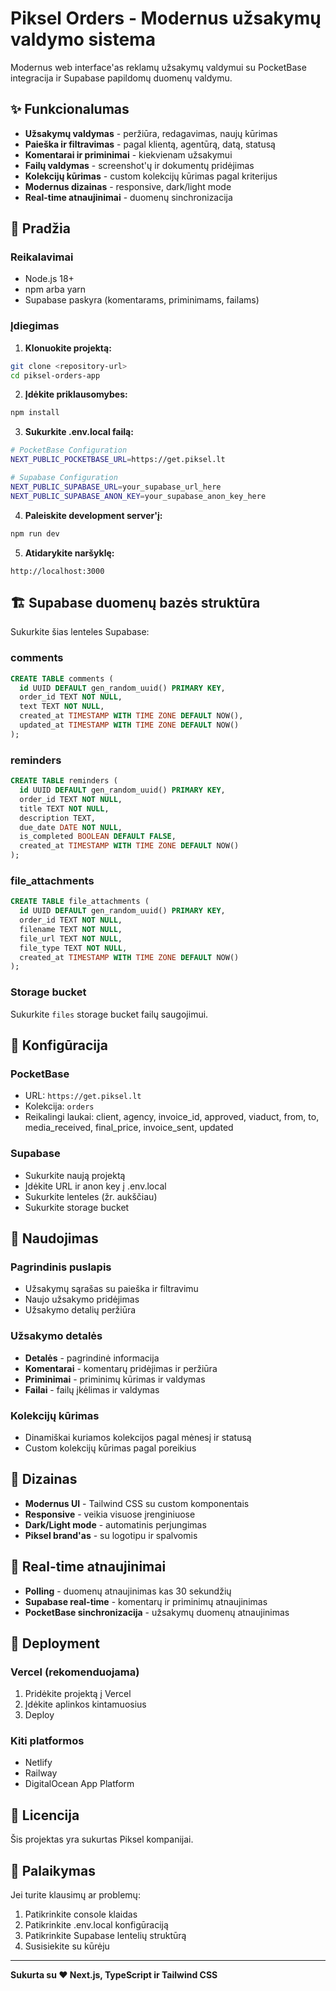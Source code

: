 # Piksel Orders - Modernus užsakymų valdymo sistema

Modernus web interface'as reklamų užsakymų valdymui su PocketBase integracija ir Supabase papildomų duomenų valdymu.

## ✨ Funkcionalumas

- **Užsakymų valdymas** - peržiūra, redagavimas, naujų kūrimas
- **Paieška ir filtravimas** - pagal klientą, agentūrą, datą, statusą
- **Komentarai ir priminimai** - kiekvienam užsakymui
- **Failų valdymas** - screenshot'ų ir dokumentų pridėjimas
- **Kolekcijų kūrimas** - custom kolekcijų kūrimas pagal kriterijus
- **Modernus dizainas** - responsive, dark/light mode
- **Real-time atnaujinimai** - duomenų sinchronizacija

## 🚀 Pradžia

### Reikalavimai

- Node.js 18+ 
- npm arba yarn
- Supabase paskyra (komentarams, priminimams, failams)

### Įdiegimas

1. **Klonuokite projektą:**
```bash
git clone <repository-url>
cd piksel-orders-app
```

2. **Įdėkite priklausomybes:**
```bash
npm install
```

3. **Sukurkite .env.local failą:**
```bash
# PocketBase Configuration
NEXT_PUBLIC_POCKETBASE_URL=https://get.piksel.lt

# Supabase Configuration
NEXT_PUBLIC_SUPABASE_URL=your_supabase_url_here
NEXT_PUBLIC_SUPABASE_ANON_KEY=your_supabase_anon_key_here
```

4. **Paleiskite development server'į:**
```bash
npm run dev
```

5. **Atidarykite naršyklę:**
```
http://localhost:3000
```

## 🏗️ Supabase duomenų bazės struktūra

Sukurkite šias lenteles Supabase:

### comments
```sql
CREATE TABLE comments (
  id UUID DEFAULT gen_random_uuid() PRIMARY KEY,
  order_id TEXT NOT NULL,
  text TEXT NOT NULL,
  created_at TIMESTAMP WITH TIME ZONE DEFAULT NOW(),
  updated_at TIMESTAMP WITH TIME ZONE DEFAULT NOW()
);
```

### reminders
```sql
CREATE TABLE reminders (
  id UUID DEFAULT gen_random_uuid() PRIMARY KEY,
  order_id TEXT NOT NULL,
  title TEXT NOT NULL,
  description TEXT,
  due_date DATE NOT NULL,
  is_completed BOOLEAN DEFAULT FALSE,
  created_at TIMESTAMP WITH TIME ZONE DEFAULT NOW()
);
```

### file_attachments
```sql
CREATE TABLE file_attachments (
  id UUID DEFAULT gen_random_uuid() PRIMARY KEY,
  order_id TEXT NOT NULL,
  filename TEXT NOT NULL,
  file_url TEXT NOT NULL,
  file_type TEXT NOT NULL,
  created_at TIMESTAMP WITH TIME ZONE DEFAULT NOW()
);
```

### Storage bucket
Sukurkite `files` storage bucket failų saugojimui.

## 🔧 Konfigūracija

### PocketBase
- URL: `https://get.piksel.lt`
- Kolekcija: `orders`
- Reikalingi laukai: client, agency, invoice_id, approved, viaduct, from, to, media_received, final_price, invoice_sent, updated

### Supabase
- Sukurkite naują projektą
- Įdėkite URL ir anon key į .env.local
- Sukurkite lenteles (žr. aukščiau)
- Sukurkite storage bucket

## 📱 Naudojimas

### Pagrindinis puslapis
- Užsakymų sąrašas su paieška ir filtravimu
- Naujo užsakymo pridėjimas
- Užsakymo detalių peržiūra

### Užsakymo detalės
- **Detalės** - pagrindinė informacija
- **Komentarai** - komentarų pridėjimas ir peržiūra
- **Priminimai** - priminimų kūrimas ir valdymas
- **Failai** - failų įkėlimas ir valdymas

### Kolekcijų kūrimas
- Dinamiškai kuriamos kolekcijos pagal mėnesį ir statusą
- Custom kolekcijų kūrimas pagal poreikius

## 🎨 Dizainas

- **Modernus UI** - Tailwind CSS su custom komponentais
- **Responsive** - veikia visuose įrenginiuose
- **Dark/Light mode** - automatinis perjungimas
- **Piksel brand'as** - su logotipu ir spalvomis

## 🔄 Real-time atnaujinimai

- **Polling** - duomenų atnaujinimas kas 30 sekundžių
- **Supabase real-time** - komentarų ir priminimų atnaujinimas
- **PocketBase sinchronizacija** - užsakymų duomenų atnaujinimas

## 🚀 Deployment

### Vercel (rekomenduojama)
1. Pridėkite projektą į Vercel
2. Įdėkite aplinkos kintamuosius
3. Deploy

### Kiti platformos
- Netlify
- Railway
- DigitalOcean App Platform

## 📝 Licencija

Šis projektas yra sukurtas Piksel kompanijai.

## 🤝 Palaikymas

Jei turite klausimų ar problemų:
1. Patikrinkite console klaidas
2. Patikrinkite .env.local konfigūraciją
3. Patikrinkite Supabase lentelių struktūrą
4. Susisiekite su kūrėju

---

**Sukurta su ❤️ Next.js, TypeScript ir Tailwind CSS**
